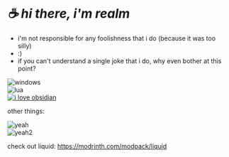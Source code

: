 # ***☕ hi there, i'm realm***
- i'm not responsible for any foolishness that i do (because it was too silly)
- :)
- if you can't understand a single joke that i do, why even bother at this point?  


![windows](https://img.shields.io/badge/Windows_11-0078d4?style=for-the-badge&logo=windows-11&logoColor=white)  
![lua](https://img.shields.io/badge/Lua-2C2D72?style=for-the-badge&logo=lua&logoColor=white)  
[![i love obsidian](https://img.shields.io/badge/Obsidian-483699?style=for-the-badge&logo=Obsidian&logoColor=white)](https://obsidian.md/)  

other things:  

![yeah](http://github-profile-summary-cards.vercel.app/api/cards/stats?username=realmkebab&theme=discord_old_blurple)  
![yeah2](http://github-profile-summary-cards.vercel.app/api/cards/profile-details?username=realmkebab&theme=discord_old_blurple)  

check out liquid: https://modrinth.com/modpack/liquid

